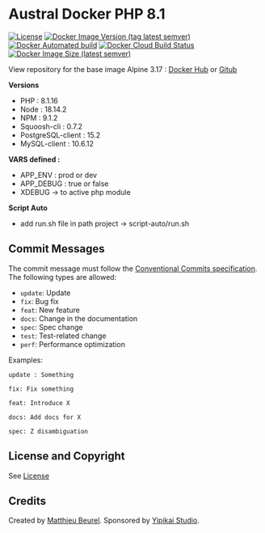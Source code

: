 # Austral Docker PHP 8.1

[![License](https://img.shields.io/github/license/austral-project/docker-php)](https://img.shields.io/github/license/austral-project/docker-php)
[![Docker Image Version (tag latest semver)](https://img.shields.io/docker/v/australproject/php/8.1)](https://img.shields.io/docker/v/australproject/php/8.1)
[![Docker Automated build](https://img.shields.io/docker/automated/australproject/php)](https://img.shields.io/docker/automated/australproject/php)
[![Docker Cloud Build Status](https://img.shields.io/docker/cloud/build/australproject/php)](https://img.shields.io/docker/cloud/build/australproject/php)
[![Docker Image Size (latest semver)](https://img.shields.io/docker/image-size/australproject/php)](https://img.shields.io/docker/image-size/australproject/php)

View repository for the base image Alpine 3.17 : [Docker Hub](https://hub.docker.com/r/australproject/alpine/) or [Gitub](https://github.com/austral-project/docker-alpine)

__Versions__
* PHP : 8.1.16
* Node : 18.14.2
* NPM : 9.1.2
* Squoosh-cli : 0.7.2
* PostgreSQL-client : 15.2
* MySQL-client : 10.6.12

__VARS defined :__
* APP_ENV : prod or dev
* APP_DEBUG : true or false
* XDEBUG -> to active php module

__Script Auto__
* add run.sh file in path project -> script-auto/run.sh

## Commit Messages

The commit message must follow the [Conventional Commits specification](https://www.conventionalcommits.org/).
The following types are allowed:

* `update`: Update
* `fix`: Bug fix
* `feat`: New feature
* `docs`: Change in the documentation
* `spec`: Spec change
* `test`: Test-related change
* `perf`: Performance optimization

Examples:

    update : Something

    fix: Fix something

    feat: Introduce X

    docs: Add docs for X

    spec: Z disambiguation

## License and Copyright
See [License](https://austral.dev/en/license)

## Credits
Created by [Matthieu Beurel](https://www.mbeurel.com). Sponsored by [Yipikai Studio](https://yipikai.studio).
